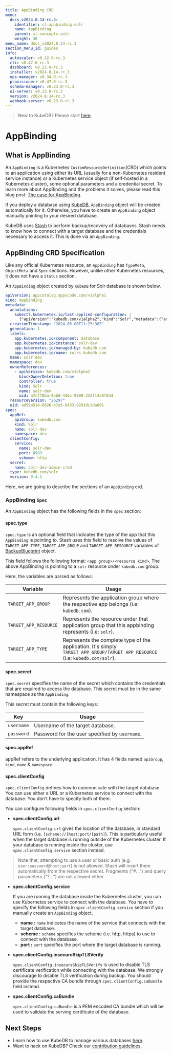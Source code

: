 ```yaml
---
title: AppBinding CRD
menu:
  docs_v2024.8.14-rc.3:
    identifier: sl-appbinding-solr
    name: AppBinding
    parent: sl-concepts-solr
    weight: 30
menu_name: docs_v2024.8.14-rc.3
section_menu_id: guides
info:
  autoscaler: v0.32.0-rc.3
  cli: v0.47.0-rc.3
  dashboard: v0.23.0-rc.3
  installer: v2024.8.14-rc.3
  ops-manager: v0.34.0-rc.3
  provisioner: v0.47.0-rc.3
  schema-manager: v0.23.0-rc.3
  ui-server: v0.23.0-rc.3
  version: v2024.8.14-rc.3
  webhook-server: v0.23.0-rc.3
---
```


> New to KubeDB? Please start [here](/docs/v2024.8.14-rc.3/README).

# AppBinding

## What is AppBinding

An `AppBinding` is a Kubernetes `CustomResourceDefinition`(CRD) which points to an application using either its URL (usually for a non-Kubernetes resident service instance) or a Kubernetes service object (if self-hosted in a Kubernetes cluster), some optional parameters and a credential secret. To learn more about AppBinding and the problems it solves, please read this blog post: [The case for AppBinding](https://appscode.com/blog/post/the-case-for-appbinding).

If you deploy a database using [KubeDB](https://kubedb.com/docs/0.11.0/concepts/), `AppBinding` object will be created automatically for it. Otherwise, you have to create an `AppBinding` object manually pointing to your desired database.

KubeDB uses [Stash](https://appscode.com/products/stash/) to perform backup/recovery of databases. Stash needs to know how to connect with a target database and the credentials necessary to access it. This is done via an `AppBinding`.

## AppBinding CRD Specification

Like any official Kubernetes resource, an `AppBinding` has `TypeMeta`, `ObjectMeta` and `Spec` sections. However, unlike other Kubernetes resources, it does not have a `Status` section.

An `AppBinding` object created by `KubeDB` for Solr database is shown below,

```yaml
apiVersion: appcatalog.appscode.com/v1alpha1
kind: AppBinding
metadata:
  annotations:
    kubectl.kubernetes.io/last-applied-configuration: |
      {"apiVersion":"kubedb.com/v1alpha2","kind":"Solr","metadata":{"annotations":{},"name":"solr-dev","namespace":"dev"},"spec":{"monitor":{"agent":"prometheus.io/builtin"},"replicas":3,"solrModules":["s3-repository","gcs-repository","prometheus-exporter"],"storage":{"accessModes":["ReadWriteOnce"],"resources":{"requests":{"storage":"1Gi"}},"storageClassName":"linode-block-storage"},"deletionPolicy":"Delete","version":"9.4.1","zookeeperRef":{"name":"zoo-dev","namespace":"dev"}}}
  creationTimestamp: "2024-05-06T11:25:38Z"
  generation: 1
  labels:
    app.kubernetes.io/component: database
    app.kubernetes.io/instance: solr-dev
    app.kubernetes.io/managed-by: kubedb.com
    app.kubernetes.io/name: solrs.kubedb.com
  name: solr-dev
  namespace: dev
  ownerReferences:
    - apiVersion: kubedb.com/v1alpha2
      blockOwnerDeletion: true
      controller: true
      kind: Solr
      name: solr-dev
      uid: a7cff8ba-8ab8-4d6c-8808-322f14a9f63d
  resourceVersion: "26297"
  uid: ad59a514-6026-47a5-b433-9291dc2da001
spec:
  appRef:
    apiGroup: kubedb.com
    kind: Solr
    name: solr-dev
    namespace: dev
  clientConfig:
    service:
      name: solr-dev
      port: 8983
      scheme: http
  secret:
    name: solr-dev-admin-cred
  type: kubedb.com/solr
  version: 9.4.1
```

Here, we are going to describe the sections of an `AppBinding` crd.

### AppBinding `Spec`

An `AppBinding` object has the following fields in the `spec` section:

#### spec.type

`spec.type` is an optional field that indicates the type of the app that this `AppBinding` is pointing to. Stash uses this field to resolve the values of `TARGET_APP_TYPE`, `TARGET_APP_GROUP` and `TARGET_APP_RESOURCE` variables of [BackupBlueprint](https://appscode.com/products/stash/latest/concepts/crds/backupblueprint/) object.

This field follows the following format: `<app group>/<resource kind>`. The above AppBinding is pointing to a `solr` resource under `kubedb.com` group.

Here, the variables are parsed as follows:

|       Variable        | Usage                                                                                                                         |
| --------------------- |-------------------------------------------------------------------------------------------------------------------------------|
| `TARGET_APP_GROUP`    | Represents the application group where the respective app belongs (i.e: `kubedb.com`).                                        |
| `TARGET_APP_RESOURCE` | Represents the resource under that application group that this appbinding represents (i.e: `solr`).                           |
| `TARGET_APP_TYPE`     | Represents the complete type of the application. It's simply `TARGET_APP_GROUP/TARGET_APP_RESOURCE` (i.e: `kubedb.com/solr`). |

#### spec.secret

`spec.secret` specifies the name of the secret which contains the credentials that are required to access the database. This secret must be in the same namespace as the `AppBinding`.

This secret must contain the following keys:

| Key        | Usage                                          |
| ---------- | ---------------------------------------------- |
| `username` | Username of the target database.               |
| `password` | Password for the user specified by `username`. |



#### spec.appRef
appRef refers to the underlying application. It has 4 fields named `apiGroup`, `kind`, `name` & `namespace`.

#### spec.clientConfig

`spec.clientConfig` defines how to communicate with the target database. You can use either a URL or a Kubernetes service to connect with the database. You don't have to specify both of them.

You can configure following fields in `spec.clientConfig` section:

- **spec.clientConfig.url**

  `spec.clientConfig.url` gives the location of the database, in standard URL form (i.e. `[scheme://]host:port/[path]`). This is particularly useful when the target database is running outside of the Kubernetes cluster. If your database is running inside the cluster, use `spec.clientConfig.service` section instead.

> Note that, attempting to use a user or basic auth (e.g. `user:password@host:port`) is not allowed. Stash will insert them automatically from the respective secret. Fragments ("#...") and query parameters ("?...") are not allowed either.

- **spec.clientConfig.service**

  If you are running the database inside the Kubernetes cluster, you can use Kubernetes service to connect with the database. You have to specify the following fields in `spec.clientConfig.service` section if you manually create an `AppBinding` object.

  - **name :** `name` indicates the name of the service that connects with the target database.
  - **scheme :** `scheme` specifies the scheme (i.e. http, https) to use to connect with the database.
  - **port :** `port` specifies the port where the target database is running.

- **spec.clientConfig.insecureSkipTLSVerify**

  `spec.clientConfig.insecureSkipTLSVerify` is used to disable TLS certificate verification while connecting with the database. We strongly discourage to disable TLS verification during backup. You should provide the respective CA bundle through `spec.clientConfig.caBundle` field instead.

- **spec.clientConfig.caBundle**

  `spec.clientConfig.caBundle` is a PEM encoded CA bundle which will be used to validate the serving certificate of the database.

## Next Steps

- Learn how to use KubeDB to manage various databases [here](/docs/v2024.8.14-rc.3/guides/README).
- Want to hack on KubeDB? Check our [contribution guidelines](/docs/v2024.8.14-rc.3/CONTRIBUTING).
